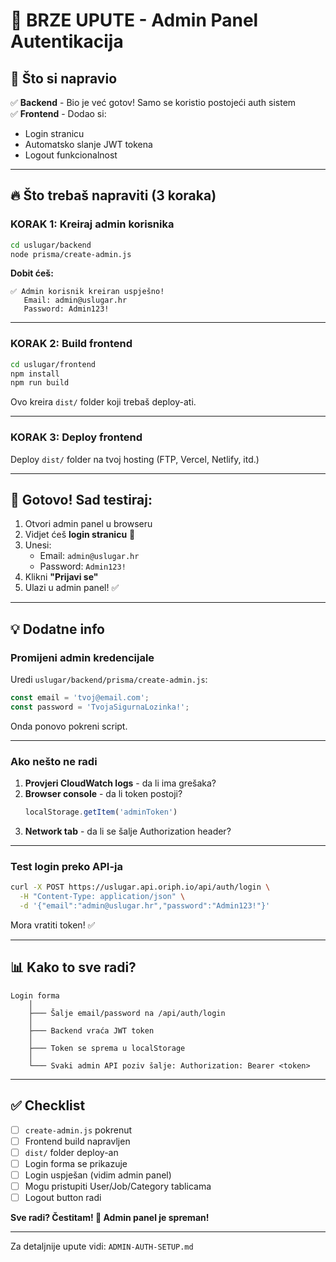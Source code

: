 # 🚀 BRZE UPUTE - Admin Panel Autentikacija

## 📝 Što si napravio

✅ **Backend** - Bio je već gotov! Samo se koristio postojeći auth sistem  
✅ **Frontend** - Dodao si:
- Login stranicu
- Automatsko slanje JWT tokena
- Logout funkcionalnost

---

## 🔥 Što trebaš napraviti (3 koraka)

### KORAK 1: Kreiraj admin korisnika

```bash
cd uslugar/backend
node prisma/create-admin.js
```

**Dobit ćeš:**
```
✅ Admin korisnik kreiran uspješno!
   Email: admin@uslugar.hr
   Password: Admin123!
```

---

### KORAK 2: Build frontend

```bash
cd uslugar/frontend
npm install
npm run build
```

Ovo kreira `dist/` folder koji trebaš deploy-ati.

---

### KORAK 3: Deploy frontend

Deploy `dist/` folder na tvoj hosting (FTP, Vercel, Netlify, itd.)

---

## 🎯 Gotovo! Sad testiraj:

1. Otvori admin panel u browseru
2. Vidjet ćeš **login stranicu** 🔐
3. Unesi:
   - Email: `admin@uslugar.hr`
   - Password: `Admin123!`
4. Klikni **"Prijavi se"**
5. Ulazi u admin panel! ✅

---

## 💡 Dodatne info

### Promijeni admin kredencijale

Uredi `uslugar/backend/prisma/create-admin.js`:
```javascript
const email = 'tvoj@email.com';
const password = 'TvojaSigurnaLozinka!';
```

Onda ponovo pokreni script.

---

### Ako nešto ne radi

1. **Provjeri CloudWatch logs** - da li ima grešaka?
2. **Browser console** - da li token postoji?
   ```javascript
   localStorage.getItem('adminToken')
   ```
3. **Network tab** - da li se šalje Authorization header?

---

### Test login preko API-ja

```bash
curl -X POST https://uslugar.api.oriph.io/api/auth/login \
  -H "Content-Type: application/json" \
  -d '{"email":"admin@uslugar.hr","password":"Admin123!"}'
```

Mora vratiti token! ✅

---

## 📊 Kako to sve radi?

```
Login forma
    │
    ├─── Šalje email/password na /api/auth/login
    │
    ├─── Backend vraća JWT token
    │
    ├─── Token se sprema u localStorage
    │
    └─── Svaki admin API poziv šalje: Authorization: Bearer <token>
```

---

## ✅ Checklist

- [ ] `create-admin.js` pokrenut
- [ ] Frontend build napravljen
- [ ] `dist/` folder deploy-an
- [ ] Login forma se prikazuje
- [ ] Login uspješan (vidim admin panel)
- [ ] Mogu pristupiti User/Job/Category tablicama
- [ ] Logout button radi

**Sve radi? Čestitam! 🎉 Admin panel je spreman!**

---

Za detaljnije upute vidi: `ADMIN-AUTH-SETUP.md`

